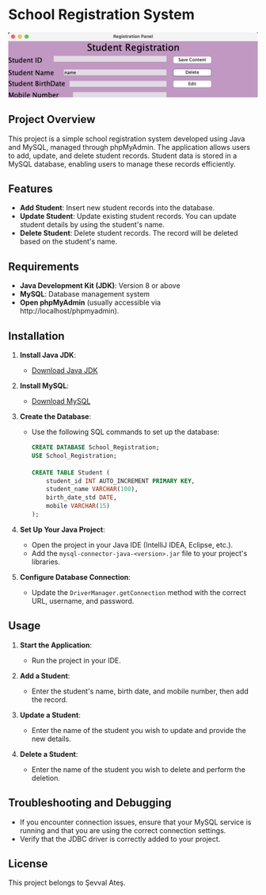 # School Registration System

![Alt Text](imagees/screenshots/javaregisterscreenshot.png)

## Project Overview

This project is a simple school registration system developed using Java and MySQL, managed through phpMyAdmin. The application allows users to add, update, and delete student records. Student data is stored in a MySQL database, enabling users to manage these records efficiently.

## Features

- **Add Student**: Insert new student records into the database.
- **Update Student**: Update existing student records. You can update student details by using the student's name.
- **Delete Student**: Delete student records. The record will be deleted based on the student's name.

## Requirements

- **Java Development Kit (JDK)**: Version 8 or above
- **MySQL**: Database management system
- **Open phpMyAdmin** (usually accessible via http://localhost/phpmyadmin).

## Installation

1. **Install Java JDK**:
    - [Download Java JDK](https://www.oracle.com/java/technologies/javase-jdk11-downloads.html)

2. **Install MySQL**:
    - [Download MySQL](https://dev.mysql.com/downloads/)

3. **Create the Database**:
    - Use the following SQL commands to set up the database:
      ```sql
      CREATE DATABASE School_Registration;
      USE School_Registration;
 
      CREATE TABLE Student (
          student_id INT AUTO_INCREMENT PRIMARY KEY,
          student_name VARCHAR(100),
          birth_date_std DATE,
          mobile VARCHAR(15)
      );
      ```

5. **Set Up Your Java Project**:
    - Open the project in your Java IDE (IntelliJ IDEA, Eclipse, etc.).
    - Add the `mysql-connector-java-<version>.jar` file to your project's libraries.

6. **Configure Database Connection**:
    - Update the `DriverManager.getConnection` method with the correct URL, username, and password.

## Usage

1. **Start the Application**:
    - Run the project in your IDE.

2. **Add a Student**:
    - Enter the student's name, birth date, and mobile number, then add the record.

3. **Update a Student**:
    - Enter the name of the student you wish to update and provide the new details.

4. **Delete a Student**:
    - Enter the name of the student you wish to delete and perform the deletion.

## Troubleshooting and Debugging

- If you encounter connection issues, ensure that your MySQL service is running and that you are using the correct connection settings.
- Verify that the JDBC driver is correctly added to your project.

## License

This project belongs to Şevval Ateş.

